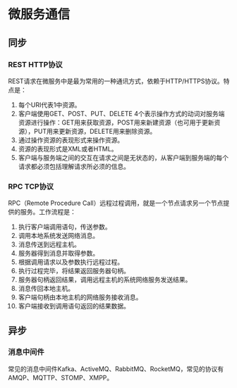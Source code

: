 # 微服务通信

## 同步

### REST HTTP协议

REST请求在微服务中是最为常用的一种通讯方式，依赖于HTTP/HTTPS协议。特点是：

1. 每个URI代表1中资源。
2. 客户端使用GET、POST、PUT、DELETE 4个表示操作方式的动词对服务端资源进行操作：GET用来获取资源，POST用来新建资源（也可用于更新资源），PUT用来更新资源，DELETE用来删除资源。
3. 通过操作资源的表现形式来操作资源。
4. 资源的表现形式是XML或者HTML。
5. 客户端与服务端之间的交互在请求之间是无状态的，从客户端到服务端的每个请求都必须包括理解请求所必须的信息。

### RPC TCP协议

RPC（Remote Procedure Call）远程过程调用，就是一个节点请求另一个节点提供的服务。工作流程是：

1. 执行客户端调用语句，传送参数。
2. 调用本地系统发送网络消息。
3. 消息传送到远程主机。
4. 服务器得到消息并取得参数。
5. 根据调用请求以及参数执行远程过程。
6. 执行过程完毕，将结果返回服务器句柄。
7. 服务器句柄返回结果，调用远程主机的系统网络服务发送结果。
8. 消息传回本地主机。
9. 客户端句柄由本地主机的网络服务接收消息。
10. 客户端接收到调用语句返回的结果数据。

## 异步

### 消息中间件

常见的消息中间件Kafka、ActiveMQ、RabbitMQ、RocketMQ，常见的协议有AMQP、MQTTP、STOMP、XMPP。
